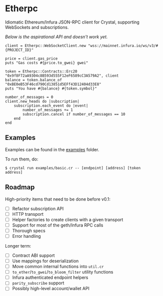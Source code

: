 # Etherpc

Idiomatic Ethereum/Infura JSON-RPC client for Crystal, supporting WebSockets and subscriptions.

*Below is the aspirational API and doesn't work yet.*

```crystal
client = Etherpc::WebSocketClient.new "wss://mainnet.infura.io/ws/v3/#{PROJECT_ID}"

price = client.gas_price
puts "Gas costs #{price.to_gwei} gwei"

token = Etherpc::Contracts::Erc20 "0x9f8F72aA9304c8B593d555F12eF6589cC3A579A2", client
balance = token.balance_of "0xBE0eB53F46cd790Cd13851d5EFf43D12404d33E8"
puts "You have #{balance} #{token.symbol}"

number_of_messages = 0
client.new_heads do |subscription|
    subscription.each_event do |event|
        number_of_messages += 1
        subscription.cancel if number_of_messages == 10
    end
end
```

## Examples

Examples can be found in the [examples](examples) folder.

To run them, do:

```
$ crystal run examples/basic.cr -- [endpoint] [address] [token address]
```

## Roadmap

High-priority items that need to be done before v0.1:

- [ ] Refactor subscription API
- [ ] HTTP transport
- [ ] Helper factories to create clients with a given transport
- [ ] Support for most of the geth/Infura RPC calls
- [ ] Thorough specs
- [ ] Error handling

Longer term:

- [ ] Contract ABI support
- [ ] Use mappings for deserialization
- [ ] Move common internal functions into `util.cr`
- [ ] `to_ether`/`to_gwei`/`to_bloom_filter` utility functions
- [ ] Infura authenticated endpoint helpers
- [ ] `parity_subscribe` support
- [ ] Possibly high-level account/wallet API
